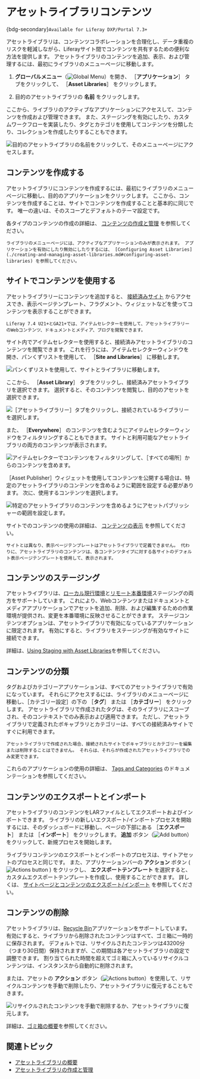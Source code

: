 # アセットライブラリコンテンツ

{bdg-secondary}`Available for Liferay DXP/Portal 7.3+`

アセットライブラリは、コンテンツコラボレーションを合理化し、データ重複のリスクを軽減しながら、Liferayサイト間でコンテンツを共有するための便利な方法を提供します。 アセットライブラリのコンテンツを追加、表示、および管理するには、最初にライブラリのメニューページに移動します。

1. **グローバルメニュー**（![Global Menu](../../images/icon-applications-menu.png)）を開き、 ［**アプリケーション**］ タブをクリックして、 ［**Asset Libraries**］ をクリックします。

1. 目的のアセットライブラリの **名前** をクリックします。

ここから、ライブラリのアクティブなアプリケーションにアクセスして、コンテンツを作成および管理できます。 また、ステージングを有効にしたり、カスタムワークフローを実装したり、タグとカテゴリを使用してコンテンツを分類したり、コレクションを作成したりすることもできます。 <!--TASK: document Collections and Workflow for Asset Libraries-->

![目的のアセットライブラリの名前をクリックして、そのメニューページにアクセスします。](./asset-library-content/images/01.png)

## コンテンツを作成する

アセットライブラリにコンテンツを作成するには、最初にライブラリのメニューページに移動し、目的のアプリケーションをクリックします。 ここから、コンテンツを作成することは、サイトでコンテンツを作成することと基本的に同じです。 唯一の違いは、そのスコープとデフォルトのテーマ設定です。

各タイプのコンテンツの作成の詳細は、 [コンテンツの作成と管理](../../content-authoring-and-management.html) を参照してください。

```{note}
ライブラリのメニューページには、アクティブなアプリケーションのみが表示されます。 アプリケーションを有効にしたり無効にしたりするには、 [Configuring Asset Libraries](./creating-and-managing-asset-libraries.md#configuring-asset-libraries) を参照してください。
```

## サイトでコンテンツを使用する

アセットライブラリーにコンテンツを追加すると、 [接続済みサイト](./creating-and-managing-asset-libraries.md#sites) からアクセスでき、表示ページテンプレート、フラグメント、ウィジェットなどを使ってコンテンツを表示することができます。

```{note}
Liferay 7.4 U21+とGA21+では、アイテムセレクターを使用して、アセットライブラリーのWebコンテンツ、ドキュメントとメディア、ブログを閲覧できます。
```

サイト内でアイテムセレクターを使用すると、接続済みアセットライブラリのコンテンツを閲覧できます。 これを行うには、アイテムセレクターウィンドウを開き、パンくずリストを使用して、 ［**Site and Libraries**］ に移動します。

![パンくずリストを使用して、サイトとライブラリに移動します。](./asset-library-content/images/02.png)

ここから、 ［**Asset Library**］ タブをクリックし、接続済みアセットライブラリを選択できます。 選択すると、そのコンテンツを閲覧し、目的のアセットを選択できます。

![［アセットライブラリー］タブをクリックし、接続されているライブラリーを選択します。](./asset-library-content/images/03.png)

また、 ［**Everywhere**］ のコンテンツを含むようにアイテムセレクターウィンドウをフィルタリングすることもできます。 サイトと利用可能なアセットライブラリの両方のコンテンツが表示されます。

![アイテムセレクターでコンテンツをフィルタリングして、［すべての場所］からのコンテンツを含めます。](./asset-library-content/images/04.png)

［Asset Publisher］ウィジェットを使用してコンテンツを公開する場合は、特定のアセットライブラリのコンテンツを含めるように範囲を設定する必要があります。 次に、使用するコンテンツを選択します。

![特定のアセットライブラリのコンテンツを含めるようにアセットパブリッシャーの範囲を設定します。](./asset-library-content/images/05.png)

サイトでのコンテンツの使用の詳細は、 [コンテンツの表示](../../site-building/displaying_content.html) を参照してください。

```{note}
サイトとは異なり、表示ページテンプレートはアセットライブラリで定義できません。 代わりに、アセットライブラリのコンテンツは、各コンテンツタイプに対する各サイトのデフォルト表示ページテンプレートを使用して、表示されます。
```

## コンテンツのステージング

アセットライブラリは、[ローカル現行環境](../../site-building/publishing-tools/staging/configuring-local-live-staging.md)と[リモート本番環境](../../site-building/publishing-tools/staging/configuring-remote-live-staging.md)ステージングの両方をサポートしています。 これにより、Webコンテンツまたはドキュメントとメディアアプリケーションでアセットを追加、削除、および編集するための作業環境が提供され、変更を本番環境に反映させることができます。 ステージコンテンツオプションは、アセットライブラリで有効になっているアプリケーションに限定されます。 有効にすると、ライブラリをステージングが有効なサイトに接続できます。

詳細は、[Using Staging with Asset Libraries](../../site-building/publishing-tools/staging/using-staging-in-asset-libraries.md)を参照してください。

## コンテンツの分類

タグおよびカテゴリーアプリケーションは、すべてのアセットライブラリで有効になっています。 それらにアクセスするには、ライブラリのメニューページに移動し、［カテゴリー設定］の下の ［**タグ**］ または ［**カテゴリー**］ をクリックします。 アセットライブラリで作成されたタグは、そのライブラリにスコープされ、そのコンテキストでのみ表示および適用できます。 ただし、アセットライブラリで定義されたボキャブラリとカテゴリーは、すべての接続済みサイトですぐに利用できます。

```{note}
アセットライブラリで作成された場合、接続されたサイトでボキャブラリとカテゴリーを編集または削除することはできません。 それらは、それらが作成されたアセットライブラリでのみ変更できます。 
```

これらのアプリケーションの使用の詳細は、 [Tags and Categories](../tags_and_categories.html) のドキュメンテーションを参照してください。

## コンテンツのエクスポートとインポート

アセットライブラリのコンテンツをLARファイルとしてエクスポートおよびインポートできます。 ライブラリの新しいエクスポート/インポートプロセスを開始するには、そのダッシュボードに移動し、ページの下部にある ［**エクスポート**］ または ［**インポート**］ をクリックします。 **追加** ボタン（![Add button](../../images/icon-add.png)）をクリックして、新規プロセスを開始します。

ライブラリコンテンツのエクスポートとインポートのプロセスは、サイトアセットのプロセスと同じです。 また、アプリケーションバーの **アクション** ボタン ( ![Actions button](../../images/icon-actions.png) ) をクリックし、 **エクスポートテンプレート** を選択すると、カスタムエクスポートテンプレートを作成し、使用することができます。 詳しくは、 [サイトページとコンテンツのエクスポート/インポート](../../site-building/sites/exporting-importing-site-pages-and-content.md) を参照してください。

## コンテンツの削除

アセットライブラリは、[Recycle Bin](../recycle-bin/configuring-the-recycle-bin.md)アプリケーションをサポートしています。 有効にすると、ライブラリから削除されたコンテンツはすべて、ゴミ箱に一時的に保存されます。 デフォルトでは、リサイクルされたコンテンツは43200分（つまり30日間）保持されますが、この期間は各アセットライブラリの設定で調整できます。 割り当てられた時間を超えてゴミ箱に入っているリサイクルコンテンツは、インスタンスから自動的に削除されます。

または、アセットの **アクション** ボタン（![Actions button](../../images/icon-actions.png)）を使用して、リサイクルコンテンツを手動で削除したり、アセットライブラリに復元することもできます。

![リサイクルされたコンテンツを手動で削除するか、アセットライブラリに復元します。](./asset-library-content/images/06.png)

詳細は、[ゴミ箱の概要](../recycle-bin/recycle-bin-overview.md)を参照してください。

## 関連トピック

* [アセットライブラリの概要](./asset-libraries-overview.md)
* [アセットライブラリの作成と管理](./creating-and-managing-asset-libraries.md)

